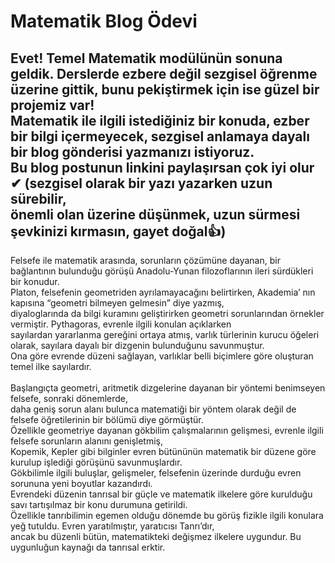 # Matematik Blog Ödevi
Evet! Temel Matematik modülünün sonuna geldik. Derslerde ezbere değil sezgisel öğrenme üzerine gittik, bunu pekiştirmek için ise güzel bir projemiz var!<br/>
Matematik ile ilgili istediğiniz bir konuda, ezber bir bilgi içermeyecek, sezgisel anlamaya dayalı bir blog gönderisi yazmanızı istiyoruz.<br/>
Bu blog postunun linkini paylaşırsan çok iyi olur ✔ (sezgisel olarak bir yazı yazarken uzun sürebilir,<br/>
önemli olan üzerine düşünmek, uzun sürmesi şevkinizi kırmasın, gayet doğal👍)<br/>
---
Felsefe ile matematik arasında, sorunların çözümüne dayanan, bir bağlantının bulunduğu görüşü Anadolu-Yunan filozoflarının ileri sürdükleri bir konudur.<br/>
Platon, felsefenin geometriden ayrılamayacağını belirtirken, Akademia’ nın kapısına “geometri bilmeyen gelmesin” diye yazmış,<br/>
diyaloglarında da bilgi kuramını geliştirirken geometri sorunlarından örnekler vermiştir. Pythagoras, evrenle ilgili konulan açıklarken<br/>
sayılardan yararlanma gereğini ortaya atmış, varlık türlerinin kurucu öğeleri olarak, sayılara dayalı bir dizgenin bulunduğunu savunmuştur. <br/>
Ona göre evrende düzeni sağlayan, varlıklar belli biçimlere göre oluşturan temel ilke sayılardır.<br/><br/>
Başlangıçta geometri, aritmetik dizgelerine dayanan bir yöntemi benimseyen felsefe, sonraki dönemlerde,<br/>
daha geniş sorun alanı bulunca matematiği bir yöntem olarak değil de felsefe öğretilerinin bir bölümü diye görmüştür.<br/>
Özellikle geometriye dayanan gökbilim çalışmalarının gelişmesi, evrenle ilgili felsefe sorunların alanını genişletmiş,<br/>
Kopemik, Kepler gibi bilginler evren bütününün matematik bir düzene göre kurulup işlediği görüşünü savunmuşlardır.<br/>
Gökbilimle ilgili buluşlar, gelişmeler, felsefenin üzerinde durduğu evren sorununa yeni boyutlar kazandırdı. <br/>
Evrendeki düzenin tanrısal bir güçle ve matematik ilkelere göre kurulduğu savı tartışılmaz bir konu durumuna getirildi.<br/>
Özellikle tanrıbilimin egemen olduğu dönemde bu görüş fizikle ilgili konulara yeğ tutuldu. Evren yaratılmıştır, yaratıcısı Tanrı’dır, <br/>
ancak bu düzenli bütün, matematikteki değişmez ilkelere uygundur. Bu uygunluğun kaynağı da tanrısal erktir.

